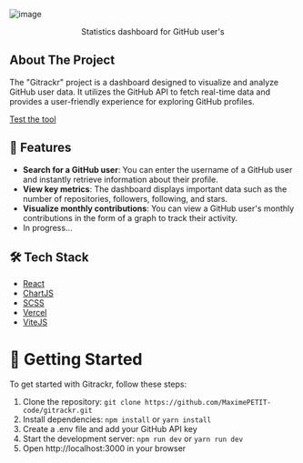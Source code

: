 ![image](https://github.com/MaximePETIT-code/gitrackr/assets/74910872/30f6208e-1477-44ac-b061-a2c9bb62fd93)


<div align="center">
   <p align="center">
     Statistics dashboard for GitHub user's
   </p>
</div>

## About The Project

The "Gitrackr" project is a dashboard designed to visualize and analyze GitHub user data. It utilizes the GitHub API to fetch real-time data and provides a user-friendly experience for exploring GitHub profiles.

[Test the tool](https://gitrackr.vercel.app/)

## 🧐 Features    
- **Search for a GitHub user**: You can enter the username of a GitHub user and instantly retrieve information about their profile.
- **View key metrics**: The dashboard displays important data such as the number of repositories, followers, following, and stars.
- **Visualize monthly contributions**: You can view a GitHub user's monthly contributions in the form of a graph to track their activity.
- In progress...
        

## 🛠️ Tech Stack

- [React](https://reactjs.org/)
- [ChartJS](https://www.chartjs.org/)
- [SCSS](https://sass-lang.com/)
- [Vercel](https://vercel.com/)
- [ViteJS](https://vitejs.dev/)

# 🚀 Getting Started

To get started with Gitrackr, follow these steps:

1. Clone the repository: `git clone https://github.com/MaximePETIT-code/gitrackr.git`
2. Install dependencies: `npm install` or `yarn install`
3. Create a .env file and add your GitHub API key
4. Start the development server: `npm run dev` or `yarn run dev`
5. Open http://localhost:3000 in your browser
